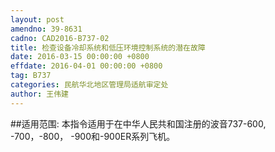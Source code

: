 ```yaml
---
layout: post
amendno: 39-8631
cadno: CAD2016-B737-02
title: 检查设备冷却系统和低压环境控制系统的潜在故障
date: 2016-03-15 00:00:00 +0800
effdate: 2016-04-01 00:00:00 +0800
tag: B737
categories: 民航华北地区管理局适航审定处
author: 王伟建
---
```


##适用范围:
本指令适用于在中华人民共和国注册的波音737-600, -700，-800， -900和-900ER系列飞机。

